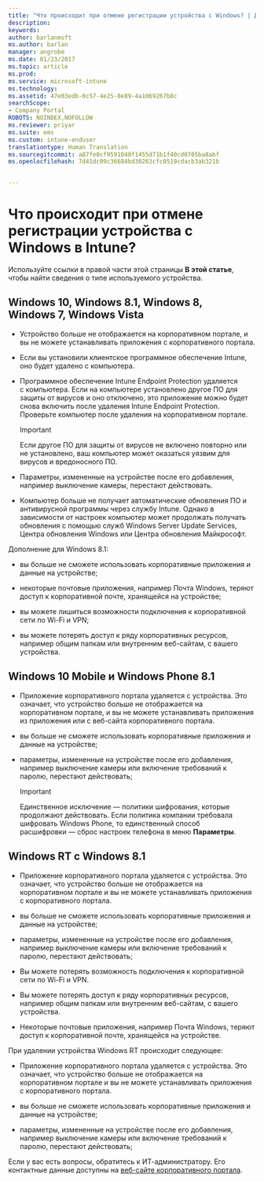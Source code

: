 ```yaml
---
title: "Что происходит при отмене регистрации устройства с Windows? | Документация Майкрософт"
description: 
keywords: 
author: barlanmsft
ms.author: barlan
manager: angrobe
ms.date: 01/23/2017
ms.topic: article
ms.prod: 
ms.service: microsoft-intune
ms.technology: 
ms.assetid: 47e03edb-0c57-4e25-8e89-4a1069267b8c
searchScope:
- Company Portal
ROBOTS: NOINDEX,NOFOLLOW
ms.reviewer: priyar
ms.suite: ems
ms.custom: intune-enduser
translationtype: Human Translation
ms.sourcegitcommit: a87fe0cf9591040f1455d71b1f40cd0705ba8abf
ms.openlocfilehash: 7d41dc09c36684bd30263cfc0519cdacb3ab321b


---
```



# <a name="what-happens-if-you-unenroll-your-windows-device-from-intune"></a>Что происходит при отмене регистрации устройства с Windows в Intune?

Используйте ссылки в правой части этой страницы **В этой статье**, чтобы найти сведения о типе используемого устройства.


## <a name="windows-10-windows-81-windows-8-windows-7-windows-vista"></a>Windows 10, Windows 8.1, Windows 8, Windows 7, Windows Vista

-   Устройство больше не отображается на корпоративном портале, и вы не можете устанавливать приложения с корпоративного портала.

-   Если вы установили клиентское программное обеспечение Intune, оно будет удалено с компьютера.

-   Программное обеспечение Intune Endpoint Protection удаляется с компьютера. Если на компьютере установлено другое ПО для защиты от вирусов и оно отключено, это приложение можно будет снова включить после удаления Intune Endpoint Protection. Проверьте компьютер после удаления на корпоративном портале.

    > [!IMPORTANT]
    > Если другое ПО для защиты от вирусов не включено повторно или не установлено, ваш компьютер может оказаться уязвим для вирусов и вредоносного ПО.

-   Параметры, измененные на устройстве после его добавления, например выключение камеры, перестают действовать.

-   Компьютер больше не получает автоматические обновления ПО и антивирусной программы через службу Intune. Однако в зависимости от настроек компьютер может продолжать получать обновления с помощью служб Windows Server Update Services, Центра обновления Windows или Центра обновления Майкрософт.

Дополнение для Windows 8.1:

-   вы больше не сможете использовать корпоративные приложения и данные на устройстве;

-   некоторые почтовые приложения, например Почта Windows, теряют доступ к корпоративной почте, хранящейся на устройстве;

-   вы можете лишиться возможности подключения к корпоративной сети по Wi-Fi и VPN;

-   вы можете потерять доступ к ряду корпоративных ресурсов, например общим папкам или внутренним веб-сайтам, с вашего устройства.

## <a name="windows-10-mobile-and-windows-phone-81"></a>Windows 10 Mobile и Windows Phone 8.1

-   Приложение корпоративного портала удаляется с устройства. Это означает, что устройство больше не отображается на корпоративном портале, и вы не можете устанавливать приложения из приложения или с веб-сайта корпоративного портала.

-   вы больше не сможете использовать корпоративные приложения и данные на устройстве;

-   параметры, измененные на устройстве после его добавления, например выключение камеры или включение требований к паролю, перестают действовать;

    > [!IMPORTANT]
    > Единственное исключение — политики шифрования, которые продолжают действовать. Если политика компании требовала шифровать Windows Phone, то единственный способ расшифровки — сброс настроек телефона в меню **Параметры**.

## <a name="windows-rt-running-windows-81"></a>Windows RT с Windows 8.1

-   Приложение корпоративного портала удаляется с устройства. Это означает, что устройство больше не отображается на корпоративном портале и вы не можете устанавливать приложения с корпоративного портала.

-   вы больше не сможете использовать корпоративные приложения и данные на устройстве;

-   параметры, измененные на устройстве после его добавления, например выключение камеры или включение требований к паролю, перестают действовать;

-   Вы можете потерять возможность подключения к корпоративной сети по Wi-Fi и VPN.

-   Вы можете потерять доступ к ряду корпоративных ресурсов, например общим папкам или внутренним веб-сайтам, с вашего устройства.

-   Некоторые почтовые приложения, например Почта Windows, теряют доступ к корпоративной почте, хранящейся на устройстве.

При удалении устройства Windows RT происходит следующее:

-   Приложение корпоративного портала удаляется с устройства. Это означает, что устройство больше не отображается на корпоративном портале и вы не можете устанавливать приложения с корпоративного портала.

-   вы больше не сможете использовать корпоративные приложения и данные на устройстве;

-   параметры, измененные на устройстве после его добавления, например выключение камеры или включение требований к паролю, перестают действовать;

Если у вас есть вопросы, обратитесь к ИТ-администратору. Его контактные данные доступны на [веб-сайте корпоративного портала](http://portal.manage.microsoft.com).



<!--HONumber=Jan17_HO4-->


